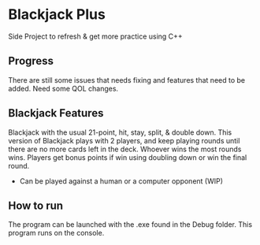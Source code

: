 # Blackjack Plus
Side Project to refresh & get more practice using C++

## Progress
There are still some issues that needs fixing and features that need to be added. Need some QOL changes.

## Blackjack Features
Blackjack with the usual 21-point, hit, stay, split, & double down. This version of Blackjack plays with 2 players, and keep playing rounds until there are no more cards left in the deck. Whoever wins the most rounds wins. Players get bonus points if win using doubling down or win the final round.
* Can be played against a human or a computer opponent (WIP)

## How to run
The program can be launched with the .exe found in the Debug folder. This program runs on the console.

